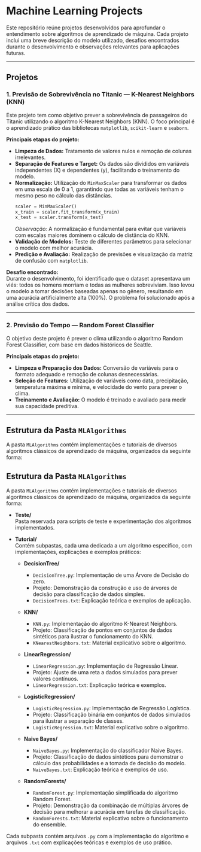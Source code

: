 # Machine Learning Projects

Este repositório reúne projetos desenvolvidos para aprofundar o entendimento sobre algoritmos de aprendizado de máquina. Cada projeto inclui uma breve descrição do modelo utilizado, desafios encontrados durante o desenvolvimento e observações relevantes para aplicações futuras.

---

## Projetos

### 1. Previsão de Sobrevivência no Titanic — K-Nearest Neighbors (KNN)

Este projeto tem como objetivo prever a sobrevivência de passageiros do Titanic utilizando o algoritmo K-Nearest Neighbors (KNN). O foco principal é o aprendizado prático das bibliotecas `matplotlib`, `scikit-learn` e `seaborn`.

**Principais etapas do projeto:**
- **Limpeza de Dados:** Tratamento de valores nulos e remoção de colunas irrelevantes.
- **Separação de Features e Target:** Os dados são divididos em variáveis independentes (X) e dependentes (y), facilitando o treinamento do modelo.
- **Normalização:** Utilização do `MinMaxScaler` para transformar os dados em uma escala de 0 a 1, garantindo que todas as variáveis tenham o mesmo peso no cálculo das distâncias.
    ```python
    scaler = MinMaxScaler()
    x_train = scaler.fit_transform(x_train)
    x_test = scaler.transform(x_test)
    ```
    *Observação:* A normalização é fundamental para evitar que variáveis com escalas maiores dominem o cálculo de distância do KNN.
- **Validação de Modelos:** Teste de diferentes parâmetros para selecionar o modelo com melhor acurácia.
- **Predição e Avaliação:** Realização de previsões e visualização da matriz de confusão com `matplotlib`.

**Desafio encontrado:**  
Durante o desenvolvimento, foi identificado que o dataset apresentava um viés: todos os homens morriam e todas as mulheres sobreviviam. Isso levou o modelo a tomar decisões baseadas apenas no gênero, resultando em uma acurácia artificialmente alta (100%). O problema foi solucionado após a análise crítica dos dados.

---

### 2. Previsão do Tempo — Random Forest Classifier

O objetivo deste projeto é prever o clima utilizando o algoritmo Random Forest Classifier, com base em dados históricos de Seattle.

**Principais etapas do projeto:**
- **Limpeza e Preparação dos Dados:** Conversão de variáveis para o formato adequado e remoção de colunas desnecessárias.
- **Seleção de Features:** Utilização de variáveis como data, precipitação, temperatura máxima e mínima, e velocidade do vento para prever o clima.
- **Treinamento e Avaliação:** O modelo é treinado e avaliado para medir sua capacidade preditiva.

---

## Estrutura da Pasta `MLAlgorithms`

A pasta `MLAlgorithms` contém implementações e tutoriais de diversos algoritmos clássicos de aprendizado de máquina, organizados da seguinte forma:



## Estrutura da Pasta `MLAlgorithms`

A pasta `MLAlgorithms` contém implementações e tutoriais de diversos algoritmos clássicos de aprendizado de máquina, organizados da seguinte forma:

- **Teste/**  
  Pasta reservada para scripts de teste e experimentação dos algoritmos implementados.

- **Tutorial/**  
  Contém subpastas, cada uma dedicada a um algoritmo específico, com implementações, explicações e exemplos práticos:

    - **DecisionTree/**  
      - `DecisionTree.py`: Implementação de uma Árvore de Decisão do zero.
      - Projeto: Demonstração da construção e uso de árvores de decisão para classificação de dados simples.
      - `DecisionTrees.txt`: Explicação teórica e exemplos de aplicação.

    - **KNN/**  
      - `KNN.py`: Implementação do algoritmo K-Nearest Neighbors.
      - Projeto: Classificação de pontos em conjuntos de dados sintéticos para ilustrar o funcionamento do KNN.
      - `KNearestNeighbors.txt`: Material explicativo sobre o algoritmo.

    - **LinearRegression/**  
      - `LinearRegression.py`: Implementação de Regressão Linear.
      - Projeto: Ajuste de uma reta a dados simulados para prever valores contínuos.
      - `LinearRegression.txt`: Explicação teórica e exemplos.

    - **LogisticRegression/**  
      - `LogisticRegression.py`: Implementação de Regressão Logística.
      - Projeto: Classificação binária em conjuntos de dados simulados para ilustrar a separação de classes.
      - `LogisticRegression.txt`: Material explicativo sobre o algoritmo.

    - **Naive Bayes/**  
      - `NaiveBayes.py`: Implementação do classificador Naive Bayes.
      - Projeto: Classificação de dados sintéticos para demonstrar o cálculo das probabilidades e a tomada de decisão do modelo.
      - `NaiveBayes.txt`: Explicação teórica e exemplos de uso.

    - **RandomForests/**  
      - `RandomForest.py`: Implementação simplificada do algoritmo Random Forest.
      - Projeto: Demonstração da combinação de múltiplas árvores de decisão para melhorar a acurácia em tarefas de classificação.
      - `RandomForests.txt`: Material explicativo sobre o funcionamento do ensemble.

Cada subpasta contém arquivos `.py` com a implementação do algoritmo e arquivos `.txt` com explicações teóricas e exemplos de uso prático.